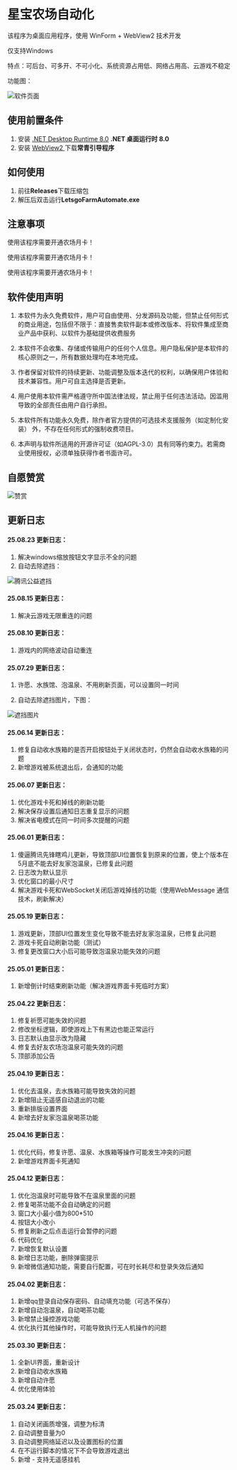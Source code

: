 # 星宝农场自动化

该程序为桌面应用程序，使用 WinForm + WebView2 技术开发

仅支持Windows

特点：可后台、可多开、不可小化、系统资源占用低、网络占用高、云游戏不稳定

功能图：

![软件页面](https://pic1.imgdb.cn/item/68981d1558cb8da5c815e480.png)



## 使用前置条件

1. 安装 [.NET Desktop Runtime 8.0](https://dotnet.microsoft.com/zh-cn/download/dotnet/8.0) **.NET 桌面运行时 8.0**
2. 安装 [WebView2 ](https://developer.microsoft.com/zh-cn/microsoft-edge/webview2/?form=MA13LH#download) 下载**常青引导程序**

## 如何使用
1. 前往**Releases**下载压缩包
2. 解压后双击运行**LetsgoFarmAutomate.exe**

## 注意事项

使用该程序需要开通农场月卡！

使用该程序需要开通农场月卡！

使用该程序需要开通农场月卡！

## 软件使用声明

1. 本软件为永久免费软件，用户可自由使用、分发源码及功能，但禁止任何形式的商业用途，包括但不限于：直接售卖软件副本或修改版本、将软件集成至商业产品中获利、以软件为基础提供收费服务

2. 本软件不会收集、存储或传输用户的任何个人信息。用户隐私保护是本软件的核心原则之一，所有数据处理均在本地完成。

3. 作者保留对软件的持续更新、功能调整及版本迭代的权利，以确保用户体验和技术兼容性。用户可自主选择是否更新。

4. 用户使用本软件需严格遵守所中国法律法规，禁止用于任何违法活动。因滥用导致的全部责任由用户自行承担。

5. 本软件所有功能永久免费，除作者官方提供的可选技术支援服务（如定制化安装） 外，不存在任何形式的强制收费项目。

6. 本声明与软件所适用的开源许可证（如AGPL-3.0）具有同等约束力。若需商业使用授权，必须单独获得作者书面许可。

## 自愿赞赏



![赞赏](https://s1.imagehub.cc/images/2025/08/09/36e365e86a1ab91a7dc6363fdca2d369.md.png)

## 更新日志

#### 25.08.23 更新日志：

1. 解决windows缩放按钮文字显示不全的问题
2. 自动去除遮挡：

![腾讯公益遮挡](https://pic1.imgdb.cn/item/68a9484058cb8da5c844acb3.png)

#### 25.08.15 更新日志：

1. 解决云游戏无限重连的问题

#### 25.08.10 更新日志：

1. 游戏内的网络波动自动重连

#### 25.07.29 更新日志：

1. 许愿、水族馆、泡温泉、不用刷新页面，可以设置同一时间

2. 自动去除遮挡图片，下图：

![遮挡图片](https://gamer.qpic.cn/2025/07/02_a3a12b43e75b2d672eb0798d0d2e5211.png)

#### 25.06.14 更新日志：

1. 修复自动收水族箱的是否开启按钮处于关闭状态时，仍然会自动收水族箱的问题
2. 新增游戏被系统退出后，会通知的功能

#### 25.06.07 更新日志：

1. 优化游戏卡死和掉线的刷新功能
2. 解决保存设置后通知日志重复显示的问题
3. 解决省电模式在同一时间多次提醒的问题

#### 25.06.01 更新日志：

1. 傻逼腾讯先锋瞎鸡儿更新，导致顶部UI位置恢复到原来的位置，使上个版本在5月底不能去好友家泡温泉，已修复此问题
2. 日志改为默认显示
3. 优化窗口的最小尺寸
4. 解决游戏卡死和WebSocket关闭后游戏掉线的功能（使用WebMessage 通信技术，刷新解决）

#### 25.05.19 更新日志：

1. 游戏更新，顶部UI位置发生变化导致不能去好友家泡温泉，已修复此问题
2. 游戏卡死自动刷新功能（测试）
3. 修复更改窗口大小后可能导致泡温泉功能失效的问题

#### 25.05.01 更新日志：

1. 新增倒计时结束刷新功能（解决游戏界面卡死临时方案）

#### 25.04.22 更新日志：

1. 修复祈愿可能失效的问题
2. 修改坐标逻辑，即使游戏上下有黑边也能正常运行
3. 日志默认由显示改为隐藏
4. 修复去好友农场泡温泉可能失效的问题
5. 顶部添加公告

#### 25.04.19 更新日志：

1. 优化去温泉，去水族箱可能导致失效的问题
2. 新增阻止无遥感自动退出的功能
3. 重新排版设置界面
4. 新增去好友家泡温泉喝茶功能

#### 25.04.16 更新日志：

1. 优化代码，修复许愿、温泉、水族箱等操作可能发生冲突的问题
2. 新增游戏界面卡死通知

#### 25.04.12 更新日志：

1. 优化泡温泉时可能导致不在温泉里面的问题
2. 修复喝茶功能不会自动确定的问题
3. 窗口大小最小值为800*510
4. 按钮大小改小
5. 修复刷新之后点击运行会暂停的问题
6. 代码优化
7. 新增恢复默认设置
8. 新增日志功能，删除弹窗提示
9. 新增微信通知功能，需要自行配置，可在时长耗尽和登录失效后通知

#### 25.04.02 更新日志：

1. 新增qq登录自动保存密码、自动填充功能（可选不保存）
2. 新增自动泡温泉，自动喝茶功能
3. 新增禁止操控游戏功能
4. 优化执行其他操作时，可能导致执行无人机操作的问题

#### 25.03.30 更新日志：

1. 全新UI界面，重新设计
2. 新增自动收水族箱
3. 新增自动许愿
4. 优化使用体验

#### 25.03.24 更新日志：

1. 自动关闭画质增强，调整为标清
2. 自动调整音量为0
3. 自动调整网络延迟以及设置图标的位置
4. 在不运行脚本的情况下不会导致游戏退出
5. 新增 - 支持无遥感挂机
